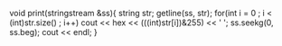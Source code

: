 void print(stringstream &ss){
    string str;
    getline(ss, str);
    for(int i = 0 ; i < (int)str.size() ; i++)
        cout << hex << (((int)str[i])&255) << ' ';
    ss.seekg(0, ss.beg);
    cout << endl;
}
